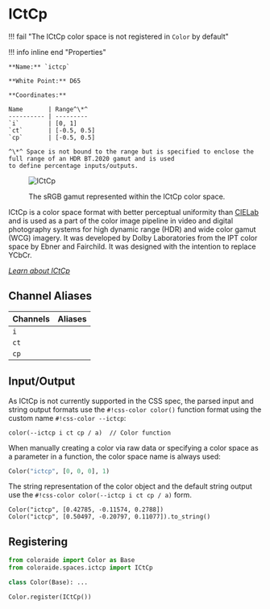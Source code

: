 # ICtCp

!!! fail "The ICtCp color space is not registered in `Color` by default"

<div class="info-container" markdown>
!!! info inline end "Properties"

    **Name:** `ictcp`

    **White Point:** D65

    **Coordinates:**

    Name       | Range^\*^
    ---------- | ---------
    `i`        | [0, 1]
    `ct`       | [-0.5, 0.5]
    `cp`       | [-0.5, 0.5]

    ^\*^ Space is not bound to the range but is specified to enclose the full range of an HDR BT.2020 gamut and is used
    to define percentage inputs/outputs.

<figure markdown>

![ICtCp](../images/ictcp-3d.png)

<figcaption markdown>
The sRGB gamut represented within the ICtCp color space.
</figcaption>
</figure>

ICtCp is a color space format with better perceptual uniformity than [CIELab](#cielab) and is used as a part of the
color image pipeline in video and digital photography systems for high dynamic range (HDR) and wide color gamut (WCG)
imagery. It was developed by Dolby Laboratories from the IPT color space by Ebner and Fairchild. It was designed with
the intention to replace YCbCr.

_[Learn about ICtCp](https://en.wikipedia.org/wiki/ICtCp)_
</div>

## Channel Aliases

Channels | Aliases
-------- | -------
`i`      |
`ct`     |
`cp`     |

## Input/Output

As ICtCp is not currently supported in the CSS spec, the parsed input and string output formats use the
`#!css-color color()` function format using the custom name `#!css-color --ictcp`:

```css-color
color(--ictcp i ct cp / a)  // Color function
```

When manually creating a color via raw data or specifying a color space as a parameter in a function, the color
space name is always used:

```py
Color("ictcp", [0, 0, 0], 1)
```

The string representation of the color object and the default string output use the
`#!css-color color(--ictcp i ct cp / a)` form.

```playground
Color("ictcp", [0.42785, -0.11574, 0.2788])
Color("ictcp", [0.50497, -0.20797, 0.11077]).to_string()
```

## Registering

```py
from coloraide import Color as Base
from coloraide.spaces.ictcp import ICtCp

class Color(Base): ...

Color.register(ICtCp())
```
